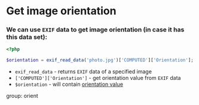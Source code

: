# Get image orientation

### We can use `EXIF` data to get image orientation (in case it has this data set):

```php
<?php

$orientation = exif_read_data('photo.jpg')['COMPUTED']['Orientation'];
```

- `exif_read_data` - returns `EXIF` data of a specified image
- `['COMPUTED']['Orientation']` - get orientation value from `EXIF` data
- `$orientation` - will contain [orientation value](http://sylvana.net/jpegcrop/exif_orientation.html)

group: orient


